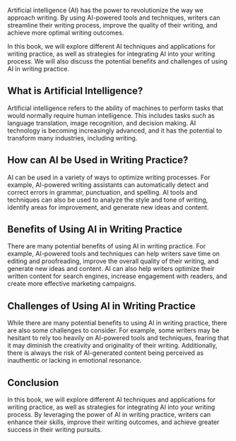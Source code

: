 
Artificial intelligence (AI) has the power to revolutionize the way we approach writing. By using AI-powered tools and techniques, writers can streamline their writing process, improve the quality of their writing, and achieve more optimal writing outcomes.

In this book, we will explore different AI techniques and applications for writing practice, as well as strategies for integrating AI into your writing process. We will also discuss the potential benefits and challenges of using AI in writing practice.

What is Artificial Intelligence?
--------------------------------

Artificial intelligence refers to the ability of machines to perform tasks that would normally require human intelligence. This includes tasks such as language translation, image recognition, and decision making. AI technology is becoming increasingly advanced, and it has the potential to transform many industries, including writing.

How can AI be Used in Writing Practice?
---------------------------------------

AI can be used in a variety of ways to optimize writing processes. For example, AI-powered writing assistants can automatically detect and correct errors in grammar, punctuation, and spelling. AI tools and techniques can also be used to analyze the style and tone of writing, identify areas for improvement, and generate new ideas and content.

Benefits of Using AI in Writing Practice
----------------------------------------

There are many potential benefits of using AI in writing practice. For example, AI-powered tools and techniques can help writers save time on editing and proofreading, improve the overall quality of their writing, and generate new ideas and content. AI can also help writers optimize their written content for search engines, increase engagement with readers, and create more effective marketing campaigns.

Challenges of Using AI in Writing Practice
------------------------------------------

While there are many potential benefits to using AI in writing practice, there are also some challenges to consider. For example, some writers may be hesitant to rely too heavily on AI-powered tools and techniques, fearing that it may diminish the creativity and originality of their writing. Additionally, there is always the risk of AI-generated content being perceived as inauthentic or lacking in emotional resonance.

Conclusion
----------

In this book, we will explore different AI techniques and applications for writing practice, as well as strategies for integrating AI into your writing process. By leveraging the power of AI in writing practice, writers can enhance their skills, improve their writing outcomes, and achieve greater success in their writing pursuits.
